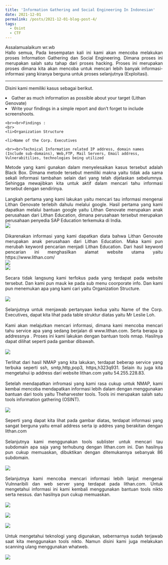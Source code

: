 ```yaml
---
title: 'Information Gathering and Social Engineering In Indonesian'
date: 2021-12-01
permalink: /posts/2021-12-01-blog-post-4/
tags:
  - Osint
  - CTF
---
```

<p style="text-align: justify;">Assalamualaikum wr.wb
<br>
Hallo semua, Pada kesempatan kali ini kami akan mencoba melakukan proses Information Gathering dan Social Engineering. Dimana proses ini merupakan salah satu tahap dari proses hacking. Proses ini merupakan proses dimana kita akan mencoba untuk mencari lebih banyak informasi-informasi yang kiranya berguna untuk proses selanjutnya (Exploitasi).</p>

---
<p tyle="text-align: justify;"> Disini kami memiliki kasus sebagai berikut.
    <br>
        <li>Gather as much information as possible about your target (Lithan Genovate)
        <li>Write your findings in a simple report and don’t forget to include screenshoots.

    <br><br>Findings :
    <br>
    <li>Organization Structure
    
    <li>Name of the Corp. Executives
    
    <br><br>Technical Information related IP address, domain names (Include sub-domains), Web,FTP, Mail Servers, Email address, Vulnerabitilies, technologies being utilized
</p>
<p style="text-align: justify;">
        Metode yang kami gunakan dalam menyelesaikan kasus tersebut adalah Black Box. Dimana metode tersebut memiliki makna yaitu tidak ada sama sekali informasi tambahan selain dari yang telah dijelaskan sebelumnya. Sehingga mewajibkan kita untuk aktif dalam mencari tahu informasi tersebut dengan sendirinya.
    <br><br>
        Langkah pertama yang kami lakukan yaitu mencari tau informasi mengenai Lithan Genovate terlebih dahulu melalui google. Hasil pertama yang kami dapatkan melalui bantuan google yaitu Lithan Genovate merupakan anak perusahaan dari Lithan Education, dimana perusahaan tersebut merupakan perusahaan penyedia SAP Education terkemuka di India.
    <br>
    <img src="https://miro.medium.com/max/720/1*LJjheKEVFEcBiTqK4-Y1qA.webp">
    <br><br>
        Dikarenakan informasi yang kami dapatkan diata bahwa Lithan Genovate merupakan anak perusahaan dari Lithan Education. Maka kami pun merubah keyword pencarian menjadi Lithan Education. Dari hasil keyword pencarian ini menghasilkan alamat website utama yaitu https://www.lithan.com/
    <br>
        <img src="https://miro.medium.com/max/720/1*XldE30ggd-3uEaqvy2wUlQ.webp">
    <br>
        <img src="https://miro.medium.com/max/720/1*lXS-geOjBFK20b9v28Hagw.webp">
    <br><br>
        Secara tidak langsung kami terfokus pada yang terdapat pada website tersebut. Dan kami pun mauk ke pada sub menu coorporate info. Dan kami pun menemukan apa yang kami cari yaitu Organization Structure.
    <br><br>
        <img src="https://miro.medium.com/max/720/1*H_xNYBdHwMogouc0RBDFAg.webp">
    <br><br>    
        Selanjutnya untuk menjawab pertanyaan kedua yaitu Name of the Corp. Executives, dapat kita lihat pada table struktur diatas yaitu Mr Leslie Loh.
    <br><br>
        Kami akan melajutkan mencari informasi, dimana kami mencoba mencari tahu service apa yang sedang berjalan di www.lithan.com. Serta berapa ip addressnya . Proses ini kami lakukan dengan bantuan tools nmap. Hasilnya dapat dilihat seperti pada gambar dibawah.
    <br><br>
        <img src="https://miro.medium.com/max/720/1*d7OWMnvkumWrKbrcU2TWHw.webp">
    <br><br>
        Terlihat dari hasil NMAP yang kita lakukan, terdapat beberap service yang terbuka seperti ssh, smtp,http,pop3, https,h323q931. Selain itu juga kita mengetahui ip address dari website lithan.com yaitu 54.255.228.83.
    <br><br>
        Setelah mendapatkan infromasi yang kami rasa cukup untuk NMAP, kami kembai mencoba mendapatkan informasi lebih dalam dengan menggunakan bantuan dari tools yaitu Theharvester tools. Tools ini merupakan salah satu tools information gathering (OSINT).
    <br><br>
        <img src="https://miro.medium.com/max/720/1*33e6PTN9DQ9vj1oMMi52AA.webp">
    <br><br>
        Seperti yang dapat kita lihat pada gambar diatas, terdapat informasi yang sangat berguna yaitu email address serta ip addres yang berakitan dengan lithan.com
    <br><br>
        Selanjutnya kami menggunakan tools sublister untuk mencari tau subdomain apa saja yang terhubung dengan lithan.com ini. Dan hasilnya pun cukup memuaskan, dibuktikan dengan ditemukannya sebanyak 86 subdomain.
    <br><br>
        <img src="https://miro.medium.com/max/640/1*gbkmeNWfk0BcfiNCq2-A9g.webp">
    <br><br>
        Selanjutnya kami mencoba mencari informasi lebih lanjut mengenai Vulnnaribili dan web server yang terdapat pada lithan.com. Untuk mengetahui informasi ini kami kembali menggunakan bantuan tools nikto serta nessus. dan hasilnya pun cukup memuaskan.
    <br><br>
        <img src="https://miro.medium.com/max/720/1*1XuKvTgAKk7jHux4WP4Tpw.webp">
    <br><br>
        <img src="https://miro.medium.com/max/640/1*SRvrKMm44Hf2keoVIMZlQA.webp">
    <br><br>
        <img src="https://miro.medium.com/max/640/1*LF0GHTslcv7rptJsymaJxQ.webp">
    <br><br>
        Untuk mengetahui teknologi yang digunakan, sebernarnya sudah terjawab saat kita menggunakan tools nikto. Namun disini kami juga melakukan scanning ulang menggunakan whatweb.
    <br><br>
        <img src="https://miro.medium.com/max/720/1*5XDOpnbUUiwP7efJeTLzhA.webp">
</p>